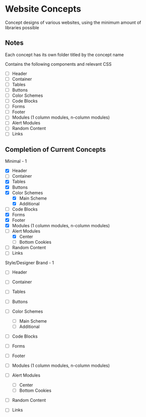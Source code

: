 # Website Concepts
Concept designs of various websites, using the minimum amount of libraries possible



## Notes

Each concept has its own folder titled by the concept name

Contains the following components and relevant CSS

- [ ] Header
- [ ] Container
- [ ] Tables
- [ ] Buttons
- [ ] Color Schemes
- [ ] Code Blocks
- [ ] Forms
- [ ] Footer
- [ ] Modules (1 column modules, n-column modules)
- [ ] Alert Modules
- [ ] Random Content
- [ ] Links

## Completion of Current Concepts

Minimal - 1

- [x] Header
- [ ] Container
- [x] Tables
- [x] Buttons
- [x] Color Schemes
  - [x] Main Scheme
  - [x] Additional
- [ ] Code Blocks
- [x] Forms
- [x] Footer
- [x] Modules (1 column modules, n-column modules)
- [ ] Alert Modules
  - [x] Center
  - [ ] Bottom Cookies
- [ ] Random Content
- [ ] Links

Style/Designer Brand - 1

- [ ] Header
- [ ] Container
- [ ] Tables
- [ ] Buttons
- [ ] Color Schemes
  - [ ] Main Scheme
  - [ ] Additional
- [ ] Code Blocks
- [ ] Forms
- [ ] Footer
- [ ] Modules (1 column modules, n-column modules)
- [ ] Alert Modules
  - [ ] Center
  - [ ] Bottom Cookies
- [ ] Random Content
- [ ] Links

